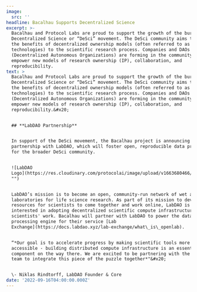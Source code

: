 ```yaml
---
image:
  src: ''
headline: Bacalhau Supports Decentralized Science
excerpt: >-
  Bacalhau and Protocol Labs are proud to support the growth of the burgeoning
  Decentralized Science or “DeSci” movement. The DeSci community aims to bring
  the benefits of decentralized ownership models (often referred to as “Web3”
  technologies) to the scientific research process. Companies and DAOs
  (Decentralized Autonomous Organizations) are forming in the community to
  empower new models of research ownership (IP), collaboration, and
  reproducibility. 
text: >
  Bacalhau and Protocol Labs are proud to support the growth of the burgeoning
  Decentralized Science or “DeSci” movement. The DeSci community aims to bring
  the benefits of decentralized ownership models (often referred to as “Web3”
  technologies) to the scientific research process. Companies and DAOs
  (Decentralized Autonomous Organizations) are forming in the community to
  empower new models of research ownership (IP), collaboration, and
  reproducibility.&#x20;


  ## **LabDAO Partnership**


  In support of the DeSci movement, the Bacalhau project is announcing our
  partnership with LabDAO, which will foster open, reproducible data processing
  for the broader DeSci community.


  ![LabDAO
  Logo](https://res.cloudinary.com/protocolai/image/upload/v1663680466/bacalhau/labdao\_logo\_u8xacn.png
  "")


  LabDAO’s mission is to become an open, community-run network of wet and dry
  laboratories for life science research. As part of its mission to develop
  resources for scientists to come together and work online, LabDAO is
  interested in adopting decentralized scientific compute infrastructure for its
  scientists' work. Bacalhau will partner with LabDAO to power the data
  processing engine for their service [Lab
  Exchange](https://docs.labdao.xyz/lab-exchange/what\_is\_openlab).


  “*Our goal is to accelerate progress by making scientific tools more
  accessible - building distributed compute infrastructure is an essential
  component on the way there. We are excited to be partnering with the Bacalhau
  team to integrate this piece of the puzzle together*"&#x20;


  \- Niklas Rindtorff, LabDAO Founder & Core
date: '2022-09-16T04:00:00.000Z'
---
```


